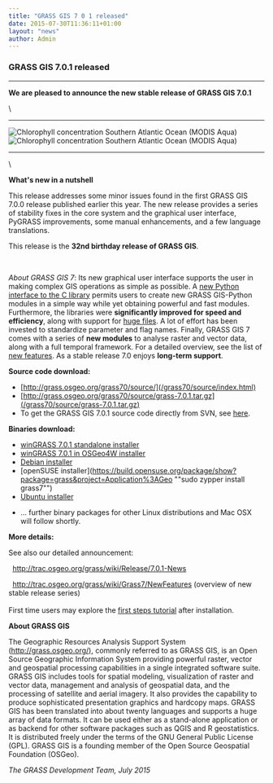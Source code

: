 ```yaml
---
title: "GRASS GIS 7 0 1 released"
date: 2015-07-30T11:36:11+01:00
layout: "news"
author: Admin
---
```


### GRASS GIS 7.0.1 released

------------------------------------------------------------------------

**We are pleased to announce the **new stable release** of **GRASS GIS
7.0.1****

\

  ----------------------------------------------------------------------------------------------------------------------------------------- -----------------------------------------------------------------------------------------------------------------------------------------------------
  ![Chlorophyll concentration Southern Atlantic Ocean (MODIS Aqua)](/images/news/grass70_temporal_chlorophyll.png)   ![Chlorophyll concentration Southern Atlantic Ocean (MODIS Aqua)](//images/news/grass70_temporal_chlorophyll_anim_medium.gif)
  ----------------------------------------------------------------------------------------------------------------------------------------- -----------------------------------------------------------------------------------------------------------------------------------------------------

\

**What's new in a nutshell**

This release addresses some minor issues found in the first GRASS GIS
7.0.0 release published earlier this year. The new release provides a
series of stability fixes in the core system and the graphical user
interface, PyGRASS improvements, some manual enhancements, and a few
language translations.

This release is the **32nd birthday release of GRASS GIS**.

 

*About GRASS GIS 7*: Its new graphical user interface supports the user
in making complex GIS operations as simple as possible. A [new Python
interface to the C
library](/grass70/manuals/libpython/index.html) permits users
to create new GRASS GIS-Python modules in a simple way while yet
obtaining powerful and fast modules. Furthermore, the libraries were
**significantly improved for speed and efficiency**, along with support
for [huge
files](http://grasswiki.osgeo.org/wiki/Category:Massive_data_analysis).
A lot of effort has been invested to standardize parameter and flag
names. Finally, GRASS GIS 7 comes with a series of **new modules** to
analyse raster and vector data, along with a full temporal framework.
For a detailed overview, see the list of [new
features](http://trac.osgeo.org/grass/wiki/Grass7/NewFeatures). As a
stable release 7.0 enjoys **long-term support**.

**Source code download:**

-   [http://grass.osgeo.org/grass70/source/](/grass70/source/index.html)
-   [http://grass.osgeo.org/grass70/source/grass-7.0.1.tar.gz](/grass70/source/grass-7.0.1.tar.gz)
-   To get the GRASS GIS 7.0.1 source code directly from SVN, see
    [here](http://trac.osgeo.org/grass/wiki/Release/7.0.1-News).

**Binaries download:**

-   [winGRASS 7.0.1 standalone
    installer](/grass70/binary/mswindows/native/WinGRASS-7.0.1-1-Setup.html)
-   [winGRASS 7.0.1 in OSGeo4W
    installer](http://trac.osgeo.org/osgeo4w/wiki/pkg-grass)
-   [Debian installer](https://tracker.debian.org/pkg/grass)
-   [openSUSE
    installer](https://build.opensuse.org/package/show?package=grass&project=Application%3AGeo ""sudo zypper install grass7"")
-   [Ubuntu
    installer](https://launchpad.net/~grass/+archive/ubuntu/grass-stable)

<!-- -->

-   \... further binary packages for other Linux distributions and Mac
    OSX will follow shortly.

**More details:**

See also our detailed announcement:


  <http://trac.osgeo.org/grass/wiki/Release/7.0.1-News>



  <http://trac.osgeo.org/grass/wiki/Grass7/NewFeatures> (overview of new
stable release series)\
\
First time users may explore the [first steps
tutorial](/documentation/first-time-users/index.html) after
installation.


**About GRASS GIS**

The Geographic Resources Analysis Support System
([http://grass.osgeo.org/)](/index.html), commonly referred
to as GRASS GIS, is an Open Source Geographic Information System
providing powerful raster, vector and geospatial processing capabilities
in a single integrated software suite. GRASS GIS includes tools for
spatial modeling, visualization of raster and vector data, management
and analysis of geospatial data, and the processing of satellite and
aerial imagery. It also provides the capability to produce sophisticated
presentation graphics and hardcopy maps. GRASS GIS has been translated
into about twenty languages and supports a huge array of data formats.
It can be used either as a stand-alone application or as backend for
other software packages such as QGIS and R geostatistics. It is
distributed freely under the terms of the GNU General Public License
(GPL). GRASS GIS is a founding member of the Open Source Geospatial
Foundation (OSGeo).

*The GRASS Development Team, July 2015*

 

